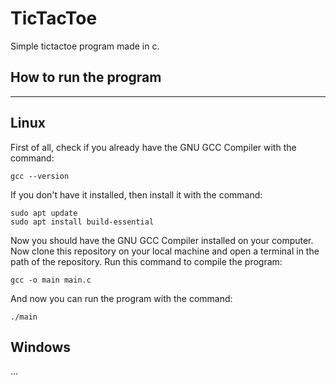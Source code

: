 # TicTacToe
Simple tictactoe program made in c.

## How to run the program
--------------------------
## Linux
First of all, check if you already have the GNU GCC Compiler with the command:
```
gcc --version
```
If you don't have it installed, then install it with the command:
```
sudo apt update
sudo apt install build-essential
```
Now you should have the GNU GCC Compiler installed on your computer.
Now clone this repository on your local machine and open a terminal in the path of the repository.
Run this command to compile the program:
```
gcc -o main main.c
```
And now you can run the program with the command:
```
./main
```

## Windows
...

